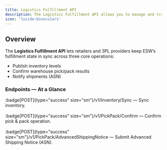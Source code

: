 ```yaml
---
title: Logistics Fulfillment API
description: The Logistics Fulfillment API allows you to manage and track the fulfillment of orders within the ESW platform.
icon: 'lucide:binoculars'
---
```


## Overview

The **Logistics Fulfillment API** lets retailers and 3PL providers keep ESW’s fulfillment state in sync across three core operations:

- Publish inventory levels
- Confirm warehouse pick/pack results
- Notify shipments (ASN)


### Endpoints — At a Glance

:badge[POST]{type="success" size="sm"}/v1/Inventory/Sync — Sync inventory. <br>  
:badge[POST]{type="success" size="sm"}/v1/PickPack/Confirm — Confirm pick & pack operation. <br>  
:badge[POST]{type="success" size="sm"}/v1/PickPack/AdvancedShippingNotice — Submit Advanced Shipping Notice (ASN). <br>  







